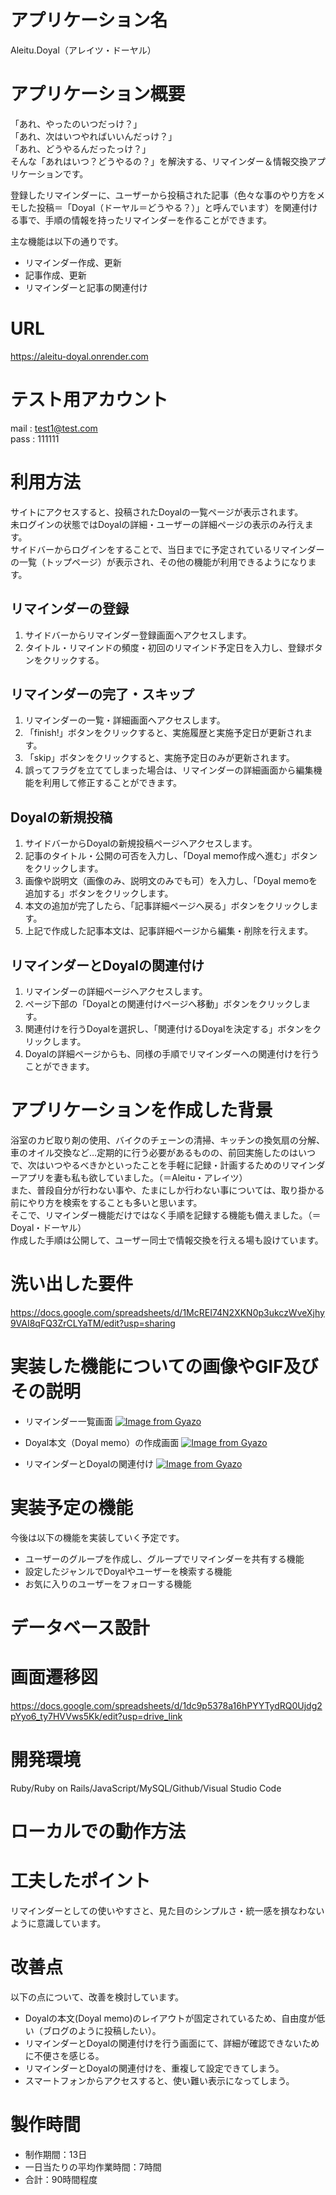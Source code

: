 # アプリケーション名
Aleitu.Doyal（アレイツ・ドーヤル）
# アプリケーション概要
「あれ、やったのいつだっけ？」<br>
「あれ、次はいつやればいいんだっけ？」<br>
「あれ、どうやるんだったっけ？」<br>
そんな「あれはいつ？どうやるの？」を解決する、リマインダー＆情報交換アプリケーションです。<br>

登録したリマインダーに、ユーザーから投稿された記事（色々な事のやり方をメモした投稿＝「Doyal（ドーヤル＝どうやる？）」と呼んでいます）を関連付ける事で、手順の情報を持ったリマインダーを作ることができます。

主な機能は以下の通りです。
* リマインダー作成、更新
* 記事作成、更新
* リマインダーと記事の関連付け
# URL
https://aleitu-doyal.onrender.com
# テスト用アカウント
mail : test1@test.com<br>
pass : 111111
# 利用方法
サイトにアクセスすると、投稿されたDoyalの一覧ページが表示されます。<br>
未ログインの状態ではDoyalの詳細・ユーザーの詳細ページの表示のみ行えます。<br>
サイドバーからログインをすることで、当日までに予定されているリマインダーの一覧（トップページ）が表示され、その他の機能が利用できるようになります。
## リマインダーの登録
1. サイドバーからリマインダー登録画面へアクセスします。
2. タイトル・リマインドの頻度・初回のリマインド予定日を入力し、登録ボタンをクリックする。
## リマインダーの完了・スキップ
1. リマインダーの一覧・詳細画面へアクセスします。
2. 「finish!」ボタンをクリックすると、実施履歴と実施予定日が更新されます。
3. 「skip」ボタンをクリックすると、実施予定日のみが更新されます。
4. 誤ってフラグを立ててしまった場合は、リマインダーの詳細画面から編集機能を利用して修正することができます。
## Doyalの新規投稿
1. サイドバーからDoyalの新規投稿ページへアクセスします。
2. 記事のタイトル・公開の可否を入力し、「Doyal memo作成へ進む」ボタンをクリックします。
3. 画像や説明文（画像のみ、説明文のみでも可）を入力し、「Doyal memoを追加する」ボタンをクリックします。
4. 本文の追加が完了したら、「記事詳細ページへ戻る」ボタンをクリックします。
5. 上記で作成した記事本文は、記事詳細ページから編集・削除を行えます。
## リマインダーとDoyalの関連付け
1. リマインダーの詳細ページへアクセスします。
2. ページ下部の「Doyalとの関連付けページへ移動」ボタンをクリックします。
3. 関連付けを行うDoyalを選択し、「関連付けるDoyalを決定する」ボタンをクリックします。
4. Doyalの詳細ページからも、同様の手順でリマインダーへの関連付けを行うことができます。
# アプリケーションを作成した背景
浴室のカビ取り剤の使用、バイクのチェーンの清掃、キッチンの換気扇の分解、車のオイル交換など…定期的に行う必要があるものの、前回実施したのはいつで、次はいつやるべきかといったことを手軽に記録・計画するためのリマインダーアプリを妻も私も欲していました。（＝Aleitu・アレイツ）<br>
また、普段自分が行わない事や、たまにしか行わない事については、取り掛かる前にやり方を検索をすることも多いと思います。<br>
そこで、リマインダー機能だけではなく手順を記録する機能も備えました。（＝Doyal・ドーヤル）<br>
作成した手順は公開して、ユーザー同士で情報交換を行える場も設けています。
# 洗い出した要件
https://docs.google.com/spreadsheets/d/1McREI74N2XKN0p3ukczWveXjhy9VAI8qFQ3ZrCLYaTM/edit?usp=sharing
# 実装した機能についての画像やGIF及びその説明
* リマインダー一覧画面
[![Image from Gyazo](https://i.gyazo.com/97d9d527d565e1125a61966908068598.png)](https://gyazo.com/97d9d527d565e1125a61966908068598)

* Doyal本文（Doyal memo）の作成画面
[![Image from Gyazo](https://i.gyazo.com/99a890814637004363e65bbf4031fcf3.png)](https://gyazo.com/99a890814637004363e65bbf4031fcf3)

* リマインダーとDoyalの関連付け
[![Image from Gyazo](https://i.gyazo.com/75ccdfa81076e92207c27363f3da8d45.png)](https://gyazo.com/75ccdfa81076e92207c27363f3da8d45)

# 実装予定の機能
今後は以下の機能を実装していく予定です。
* ユーザーのグループを作成し、グループでリマインダーを共有する機能
* 設定したジャンルでDoyalやユーザーを検索する機能
* お気に入りのユーザーをフォローする機能
# データベース設計

# 画面遷移図
https://docs.google.com/spreadsheets/d/1dc9p5378a16hPYYTydRQ0Ujdg2pYyo6_ty7HVVws5Kk/edit?usp=drive_link
# 開発環境
Ruby/Ruby on Rails/JavaScript/MySQL/Github/Visual Studio Code
# ローカルでの動作方法
# 工夫したポイント
リマインダーとしての使いやすさと、見た目のシンプルさ・統一感を損なわないように意識しています。
# 改善点
以下の点について、改善を検討しています。
* Doyalの本文(Doyal memo)のレイアウトが固定されているため、自由度が低い（ブログのように投稿したい）。
* リマインダーとDoyalの関連付けを行う画面にて、詳細が確認できないために不便さを感じる。
* リマインダーとDoyalの関連付けを、重複して設定できてしまう。
* スマートフォンからアクセスすると、使い難い表示になってしまう。
# 製作時間
* 制作期間：13日
* 一日当たりの平均作業時間：7時間
* 合計：90時間程度
